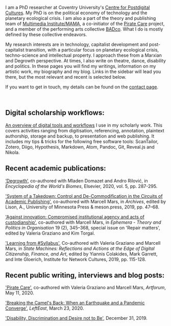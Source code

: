 <!--
.. title: ¡Hola compañera/-o!
.. author: Tomislav Medak
.. date: 2018-02-05 19:52:05 UTC
.. description: This is Tomislav Medak's website. Here you'll find his writing, artistic work, biography, blog and contact.
-->

I am a PhD researcher at Coventry University's [Centre for Postdigital Cultures](http://www.coventry.ac.uk/research/areas-of-research/postdigital-cultures/). My PhD is on the political economy of technology and the planetary ecological crisis. I am also a part of the theory and publishing team of [Multimedia Institute/MAMA](http://www.mi2.hr/en/), a co-initiator of the [Pirate Care](https://pirate.care) project, and a member of the performing arts collective [BADco](http://badco.hr/). What I do is mostly defined by these collective endeavors.

My research interests are in technology, capitalist development and post-capitalist transition, with a particular focus on planetary ecological crisis, techno-science and intellectual property. I approach these from a Marxian and Degrowth perspective. At times, I also write on theatre, dance, disability and politics. In these pages you will find my writings, information on my artistic work, my biography and my blog. Links in the sidebar will lead you there, but the most relevant and recent is selected below.

If you want to get in touch, my details can be found on the [contact page](/en/contact/).

<br>

## Digital scholarship workflows:

[An overview of digital tools and workflows](/en/workflows/) I use in my scholarly work. This covers activities ranging from digitisation, referencing, annotation, plaintext authorship, storage and backup, to presentation and web publishing. It includes my tips & tricks for the following free software tools: ScanTailor, Zotero, Diigo, Hypothesis, Markdown, Atom, Pandoc, Git, Reveal.js and Nikola.

## Recent academic publications:

[‘Degrowth’](http://www.sciencedirect.com/science/article/pii/B9780124095489120810), co-authored with Mladen Domazet and Andro Rilović, in *Encyclopedia of the World's Biomes*, Elsevier, 2020, vol. 5, pp. 287-295.

['System of a Takedown: Control and De-Commodification in the Circuits of Academic Publishing'](https://meson.press/books/archives/), co-authored with Marcell Mars, in *Archives*, edited by Lison, A., University of Minnesota Press & meson.press, 2019, pp. 47–68.

['Against innovation: Compromised institutional agency and acts of custodianship'](http://www.ephemerajournal.org/contribution/against-innovation-compromised-institutional-agency-and-acts-custodianship), co-authored with Marcell Mars, in *Ephemera - Theory and Politics in Organisation* 19 (2), 345–368, special issue on 'Repair matters', edited by Valeria Graziano and Kim Torgal.

['Learning from #Syllabus'](https://issuu.com/instituteofnetworkcultures/docs/statemachines_v14_zondermarks/115), Co-authored with Valeria Graziano and Marcell Mars, in *State Machines: Reflections and Actions at the Edge of Digital Citizenship, Finance, and Art*, edited by Yiannis Colakides, Mark Garrett, and Inte Gloerich, Institute for Network Cultures, 2019, pp. 115-128.

## Recent public writing, interviews and blog posts:

['Pirate Care'](https://www.artforum.com/slant/valeria-graziano-marcell-mars-and-tomlsav-medak-on-the-care-crisis-83037), co-authored with Valeria Graziano and Marcell Mars, *Artforum*, May 11, 2020.

['Breaking the Camel's Back: When an Earthquake and a Pandemic Converge'](/posts/earthquake/), *LeftEast*, March 23, 2020.

['Disability, Discrimination and Desire not to Be'](/posts/disability), December 31, 2019.

